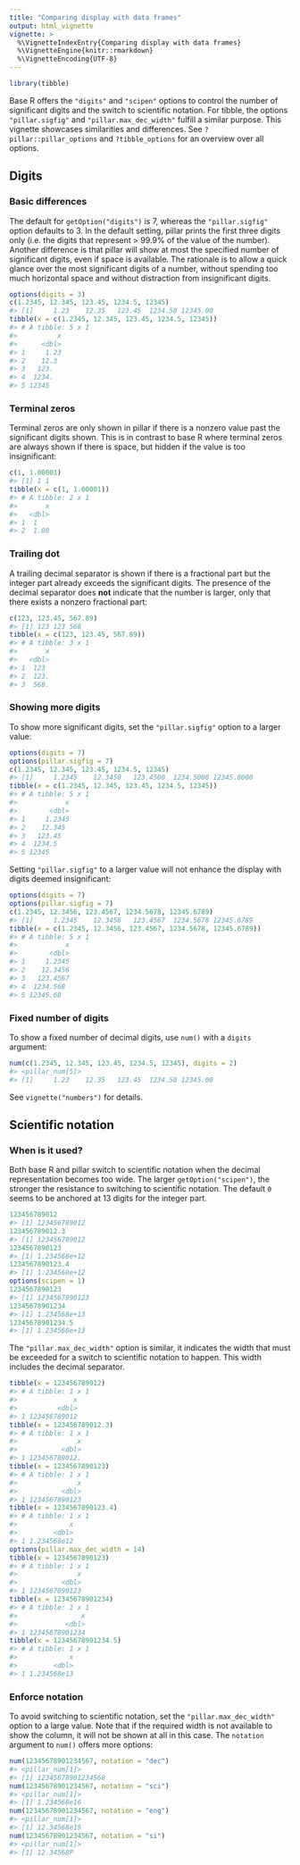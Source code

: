 ```yaml
---
title: "Comparing display with data frames"
output: html_vignette
vignette: >
  %\VignetteIndexEntry{Comparing display with data frames}
  %\VignetteEngine{knitr::rmarkdown}
  %\VignetteEncoding{UTF-8}
---
```





```r
library(tibble)
```

Base R offers the `"digits"` and `"scipen"` options to control the number of significant digits and the switch to scientific notation.
For tibble, the options `"pillar.sigfig"` and `"pillar.max_dec_width"` fulfill a similar purpose.
This vignette showcases similarities and differences.
See `?pillar::pillar_options` and `?tibble_options` for an overview over all options.

## Digits

### Basic differences

The default for `getOption("digits")` is 7, whereas the `"pillar.sigfig"` option defaults to 3.
In the default setting, pillar prints the first three digits only (i.e. the digits that represent > 99.9% of the value of the number).
Another difference is that pillar will show at most the specified number of significant digits, even if space is available.
The rationale is to allow a quick glance over the most significant digits of a number, without spending too much horizontal space and without distraction from insignificant digits.


```r
options(digits = 3)
c(1.2345, 12.345, 123.45, 1234.5, 12345)
#> [1]     1.23    12.35   123.45  1234.50 12345.00
tibble(x = c(1.2345, 12.345, 123.45, 1234.5, 12345))
#> # A tibble: 5 x 1
#>          x
#>      <dbl>
#> 1     1.23
#> 2    12.3 
#> 3   123.  
#> 4  1234.  
#> 5 12345
```

### Terminal zeros

Terminal zeros are only shown in pillar if there is a nonzero value past the significant digits shown.
This is in contrast to base R where terminal zeros are always shown if there is space, but hidden if the value is too insignificant:


```r
c(1, 1.00001)
#> [1] 1 1
tibble(x = c(1, 1.00001))
#> # A tibble: 2 x 1
#>       x
#>   <dbl>
#> 1  1   
#> 2  1.00
```

### Trailing dot

A trailing decimal separator is shown if there is a fractional part but the integer part already exceeds the significant digits.
The presence of the decimal separator does **not** indicate that the number is larger, only that there exists a nonzero fractional part:


```r
c(123, 123.45, 567.89)
#> [1] 123 123 568
tibble(x = c(123, 123.45, 567.89))
#> # A tibble: 3 x 1
#>       x
#>   <dbl>
#> 1  123 
#> 2  123.
#> 3  568.
```

### Showing more digits

To show more significant digits, set the `"pillar.sigfig"` option to a larger value:


```r
options(digits = 7)
options(pillar.sigfig = 7)
c(1.2345, 12.345, 123.45, 1234.5, 12345)
#> [1]     1.2345    12.3450   123.4500  1234.5000 12345.0000
tibble(x = c(1.2345, 12.345, 123.45, 1234.5, 12345))
#> # A tibble: 5 x 1
#>            x
#>        <dbl>
#> 1     1.2345
#> 2    12.345 
#> 3   123.45  
#> 4  1234.5   
#> 5 12345
```

Setting `"pillar.sigfig"` to a larger value will not enhance the display with digits deemed insignificant:


```r
options(digits = 7)
options(pillar.sigfig = 7)
c(1.2345, 12.3456, 123.4567, 1234.5678, 12345.6789)
#> [1]     1.2345    12.3456   123.4567  1234.5678 12345.6789
tibble(x = c(1.2345, 12.3456, 123.4567, 1234.5678, 12345.6789))
#> # A tibble: 5 x 1
#>            x
#>        <dbl>
#> 1     1.2345
#> 2    12.3456
#> 3   123.4567
#> 4  1234.568 
#> 5 12345.68
```

### Fixed number of digits

To show a fixed number of decimal digits, use `num()` with a `digits` argument:


```r
num(c(1.2345, 12.345, 123.45, 1234.5, 12345), digits = 2)
#> <pillar_num[5]>
#> [1]     1.23    12.35   123.45  1234.50 12345.00
```

See `vignette("numbers")` for details.

## Scientific notation

### When is it used?

Both base R and pillar switch to scientific notation when the decimal representation becomes too wide.
The larger `getOption("scipen")`, the stronger the resistance to switching to scientific notation.
The default `0` seems to be anchored at 13 digits for the integer part.


```r
123456789012
#> [1] 123456789012
123456789012.3
#> [1] 123456789012
1234567890123
#> [1] 1.234568e+12
1234567890123.4
#> [1] 1.234568e+12
options(scipen = 1)
1234567890123
#> [1] 1234567890123
12345678901234
#> [1] 1.234568e+13
12345678901234.5
#> [1] 1.234568e+13
```

The `"pillar.max_dec_width"` option is similar, it indicates the width that must be exceeded for a switch to scientific notation to happen.
This width includes the decimal separator.


```r
tibble(x = 123456789012)
#> # A tibble: 1 x 1
#>              x
#>          <dbl>
#> 1 123456789012
tibble(x = 123456789012.3)
#> # A tibble: 1 x 1
#>               x
#>           <dbl>
#> 1 123456789012.
tibble(x = 1234567890123)
#> # A tibble: 1 x 1
#>               x
#>           <dbl>
#> 1 1234567890123
tibble(x = 1234567890123.4)
#> # A tibble: 1 x 1
#>             x
#>         <dbl>
#> 1 1.234568e12
options(pillar.max_dec_width = 14)
tibble(x = 1234567890123)
#> # A tibble: 1 x 1
#>               x
#>           <dbl>
#> 1 1234567890123
tibble(x = 12345678901234)
#> # A tibble: 1 x 1
#>                x
#>            <dbl>
#> 1 12345678901234
tibble(x = 12345678901234.5)
#> # A tibble: 1 x 1
#>             x
#>         <dbl>
#> 1 1.234568e13
```

### Enforce notation

To avoid switching to scientific notation, set the `"pillar.max_dec_width"` option to a large value.
Note that if the required width is not available to show the column, it will not be shown at all in this case.
The `notation` argument to `num()` offers more options:


```r
num(12345678901234567, notation = "dec")
#> <pillar_num[1]>
#> [1] 12345678901234568
num(12345678901234567, notation = "sci")
#> <pillar_num[1]>
#> [1] 1.234568e16
num(12345678901234567, notation = "eng")
#> <pillar_num[1]>
#> [1] 12.34568e15
num(12345678901234567, notation = "si")
#> <pillar_num[1]>
#> [1] 12.34568P
```
